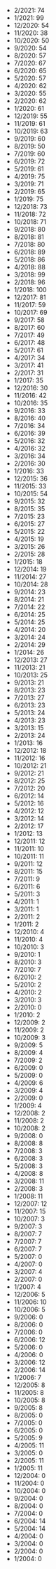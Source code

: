 *  2/2021: 74
*  1/2021: 99
*  12/2020: 54
*  11/2020: 38
*  10/2020: 50
*  9/2020: 54
*  8/2020: 57
*  7/2020: 67
*  6/2020: 65
*  5/2020: 57
*  4/2020: 62
*  3/2020: 55
*  2/2020: 62
*  1/2020: 61
*  12/2019: 55
*  11/2019: 61
*  10/2019: 63
*  9/2019: 60
*  8/2019: 50
*  7/2019: 60
*  6/2019: 72
*  5/2019: 61
*  4/2019: 75
*  3/2019: 71
*  2/2019: 65
*  1/2019: 75
*  12/2018: 73
*  11/2018: 72
*  10/2018: 71
*  9/2018: 80
*  8/2018: 81
*  7/2018: 80
*  6/2018: 89
*  5/2018: 86
*  4/2018: 88
*  3/2018: 99
*  2/2018: 96
*  1/2018: 100
*  12/2017: 81
*  11/2017: 59
*  10/2017: 69
*  9/2017: 58
*  8/2017: 60
*  7/2017: 49
*  6/2017: 48
*  5/2017: 61
*  4/2017: 34
*  3/2017: 41
*  2/2017: 31
*  1/2017: 35
*  12/2016: 30
*  11/2016: 42
*  10/2016: 35
*  9/2016: 33
*  8/2016: 40
*  7/2016: 34
*  6/2016: 39
*  5/2016: 32
*  4/2016: 32
*  3/2016: 34
*  2/2016: 30
*  1/2016: 33
*  12/2015: 36
*  11/2015: 33
*  10/2015: 54
*  9/2015: 32
*  8/2015: 35
*  7/2015: 23
*  6/2015: 27
*  5/2015: 22
*  4/2015: 19
*  3/2015: 26
*  2/2015: 28
*  1/2015: 18
*  12/2014: 19
*  11/2014: 27
*  10/2014: 28
*  9/2014: 23
*  8/2014: 21
*  7/2014: 22
*  6/2014: 25
*  5/2014: 25
*  4/2014: 20
*  3/2014: 24
*  2/2014: 29
*  1/2014: 26
*  12/2013: 27
*  11/2013: 21
*  10/2013: 25
*  9/2013: 21
*  8/2013: 23
*  7/2013: 27
*  6/2013: 23
*  5/2013: 24
*  4/2013: 23
*  3/2013: 15
*  2/2013: 24
*  1/2013: 16
*  12/2012: 18
*  11/2012: 16
*  10/2012: 21
*  9/2012: 21
*  8/2012: 25
*  7/2012: 20
*  6/2012: 14
*  5/2012: 16
*  4/2012: 12
*  3/2012: 14
*  2/2012: 17
*  1/2012: 13
*  12/2011: 12
*  11/2011: 10
*  10/2011: 11
*  9/2011: 12
*  8/2011: 15
*  7/2011: 9
*  6/2011: 6
*  5/2011: 3
*  4/2011: 1
*  3/2011: 1
*  2/2011: 2
*  1/2011: 2
*  12/2010: 4
*  11/2010: 4
*  10/2010: 3
*  9/2010: 1
*  8/2010: 3
*  7/2010: 7
*  6/2010: 2
*  5/2010: 2
*  4/2010: 2
*  3/2010: 3
*  2/2010: 0
*  1/2010: 2
*  12/2009: 2
*  11/2009: 2
*  10/2009: 3
*  9/2009: 5
*  8/2009: 4
*  7/2009: 2
*  6/2009: 0
*  5/2009: 0
*  4/2009: 6
*  3/2009: 4
*  2/2009: 0
*  1/2009: 4
*  12/2008: 2
*  11/2008: 2
*  10/2008: 2
*  9/2008: 0
*  8/2008: 8
*  7/2008: 3
*  6/2008: 3
*  5/2008: 3
*  4/2008: 8
*  3/2008: 11
*  2/2008: 3
*  1/2008: 11
*  12/2007: 12
*  11/2007: 15
*  10/2007: 3
*  9/2007: 3
*  8/2007: 7
*  7/2007: 7
*  6/2007: 7
*  5/2007: 0
*  4/2007: 0
*  3/2007: 4
*  2/2007: 0
*  1/2007: 4
*  12/2006: 5
*  11/2006: 10
*  10/2006: 5
*  9/2006: 0
*  8/2006: 0
*  7/2006: 0
*  6/2006: 12
*  5/2006: 0
*  4/2006: 0
*  3/2006: 12
*  2/2006: 14
*  1/2006: 7
*  12/2005: 8
*  11/2005: 8
*  10/2005: 8
*  9/2005: 8
*  8/2005: 0
*  7/2005: 0
*  6/2005: 0
*  5/2005: 9
*  4/2005: 11
*  3/2005: 0
*  2/2005: 11
*  1/2005: 11
*  12/2004: 0
*  11/2004: 0
*  10/2004: 0
*  9/2004: 0
*  8/2004: 0
*  7/2004: 0
*  6/2004: 14
*  5/2004: 14
*  4/2004: 0
*  3/2004: 0
*  2/2004: 0
*  1/2004: 0
